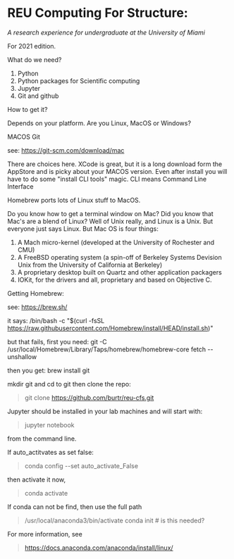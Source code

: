 

# REU Computing For Structure:
_A research experience for undergraduate at the University of Miami_


For 2021 edition. 

What do we need?
1. Python
2. Python packages for Scientific computing
3. Jupyter
4. Git and github

How to get it?

Depends on your platform. Are you Linux, MacOS or Windows?

MACOS Git

see: https://git-scm.com/download/mac

There are choices here. XCode is great, but it is a long download form the AppStore 
and is picky about your MACOS version. Even after install you will have to do some
"install CLI tools" magic. CLI means Command Line Interface

Homebrew ports lots of Linux stuff to MacOS.

Do you know how to get a terminal window on Mac? Did you know that Mac's are
a blend of Linux? Well of Unix really, and Linux is a Unix. But everyone just says
Linux. But Mac OS is four things:

1. A Mach micro-kernel (developed at the University of Rochester and CMU)
2. A FreeBSD operating system (a spin-off of Berkeley Systems Devision Unix from 
the University of California at Berkeley)
3. A proprietary desktop built on Quartz and other application packagers
4. IOKit, for the drivers and all, proprietary and based on Objective C.

Getting Homebrew:

see: https://brew.sh/

it says:
/bin/bash -c "$(curl -fsSL https://raw.githubusercontent.com/Homebrew/install/HEAD/install.sh)"

but that fails, first you need:
git -C /usr/local/Homebrew/Library/Taps/homebrew/homebrew-core fetch --unshallow

then you get:
brew install git



mkdir git and cd to git
then clone the repo:

> git clone https://github.com/burtr/reu-cfs.git

Jupyter should be installed in your lab machines and will start with:

> jupyter notebook

from the command line.

If auto_actitvates as set false:

> conda config --set auto_activate_False

then activate it now,

> conda activate

If conda can not be find, then use the full path

> /usr/local/anaconda3/bin/activate
conda init # is this needed?

For more information, see

> https://docs.anaconda.com/anaconda/install/linux/


